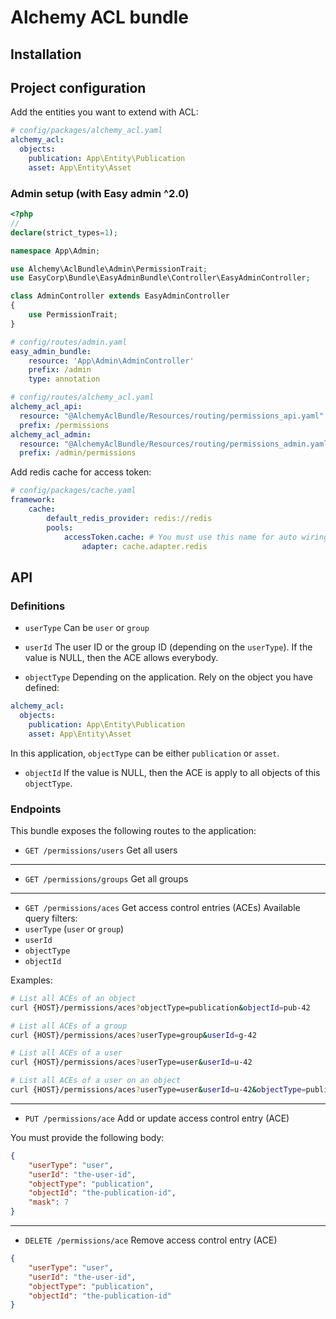 # Alchemy ACL bundle

## Installation

## Project configuration

Add the entities you want to extend with ACL:

```yaml
# config/packages/alchemy_acl.yaml
alchemy_acl:
  objects:
    publication: App\Entity\Publication
    asset: App\Entity\Asset
```

### Admin setup (with Easy admin ^2.0)

```php
<?php
// 
declare(strict_types=1);

namespace App\Admin;

use Alchemy\AclBundle\Admin\PermissionTrait;
use EasyCorp\Bundle\EasyAdminBundle\Controller\EasyAdminController;

class AdminController extends EasyAdminController
{
    use PermissionTrait;
}
```

```yaml
# config/routes/admin.yaml
easy_admin_bundle:
    resource: 'App\Admin\AdminController'
    prefix: /admin
    type: annotation

```

```yaml
# config/routes/alchemy_acl.yaml
alchemy_acl_api:
  resource: "@AlchemyAclBundle/Resources/routing/permissions_api.yaml"
  prefix: /permissions
alchemy_acl_admin:
  resource: "@AlchemyAclBundle/Resources/routing/permissions_admin.yaml"
  prefix: /admin/permissions
```

Add redis cache for access token:
```yaml
# config/packages/cache.yaml
framework:
    cache:
        default_redis_provider: redis://redis
        pools:
            accessToken.cache: # You must use this name for auto wiring
                adapter: cache.adapter.redis
```

## API

### Definitions

- `userType`
Can be `user` or `group`


- `userId`
The user ID or the group ID (depending on the `userType`).
If the value is NULL, then the ACE allows everybody.


- `objectType`
Depending on the application.
Rely on the object you have defined:
```yaml
alchemy_acl:
  objects:
    publication: App\Entity\Publication
    asset: App\Entity\Asset
```

In this application, `objectType` can be either `publication` or `asset`.


- `objectId`
If the value is NULL, then the ACE is apply to all objects of this `objectType`.
  

### Endpoints

This bundle exposes the following routes to the application:

- `GET /permissions/users` Get all users

-----

- `GET /permissions/groups` Get all groups

-----
- `GET /permissions/aces` Get access control entries (ACEs)
Available query filters:
- `userType` (`user` or `group`)
- `userId`
- `objectType`
- `objectId`

Examples:
```bash
# List all ACEs of an object
curl {HOST}/permissions/aces?objectType=publication&objectId=pub-42

# List all ACEs of a group
curl {HOST}/permissions/aces?userType=group&userId=g-42

# List all ACEs of a user
curl {HOST}/permissions/aces?userType=user&userId=u-42

# List all ACEs of a user on an object
curl {HOST}/permissions/aces?userType=user&userId=u-42&objectType=publication&objectId=pub-42
```

-----

- `PUT /permissions/ace` Add or update access control entry (ACE)

You must provide the following body:
```json
{
    "userType": "user",
    "userId": "the-user-id",
    "objectType": "publication",
    "objectId": "the-publication-id",
    "mask": 7
}
```

-----

- `DELETE /permissions/ace` Remove access control entry (ACE)
```json
{
    "userType": "user",
    "userId": "the-user-id",
    "objectType": "publication",
    "objectId": "the-publication-id"
}
```
